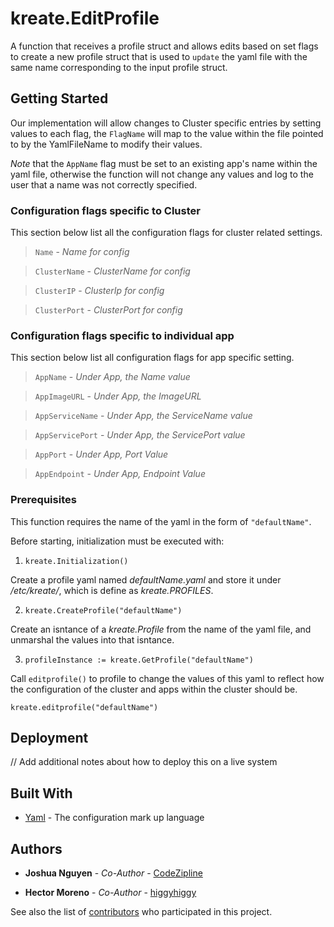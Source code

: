 # kreate.EditProfile

A function that receives a profile struct and allows edits based on set flags to create a new profile struct that is used to `update` the yaml file with the same name corresponding to the input profile struct.

## Getting Started

Our implementation will allow changes to Cluster specific entries by setting values to each flag, the `FlagName` will map to the value within the file pointed to by the YamlFileName to modify their values.

*Note* that the `AppName` flag must be set to an existing app's name within the yaml file, otherwise the function will not change any values and log to the user that a name was not correctly specified.

### Configuration flags specific to Cluster

This section below list all the configuration flags for cluster related settings.

> `Name` - *Name for config*

> `ClusterName` - *ClusterName for config*

> `ClusterIP` - *ClusterIp for config*

> `ClusterPort` - *ClusterPort for config*

>
### Configuration flags specific to individual app

This section below list all configuration flags for app specific setting.

> `AppName` - *Under App, the Name value*

> `AppImageURL` - *Under App, the ImageURL*

> `AppServiceName` - *Under App, the ServiceName value*

> `AppServicePort` - *Under App, the ServicePort value*

> `AppPort` - *Under App, Port Value*

> `AppEndpoint` - *Under App, Endpoint Value*

### Prerequisites

This function requires the name of the yaml in the form of `"defaultName"`.

Before starting, initialization must be executed with:

1. `kreate.Initialization()`

Create a profile yaml named *defaultName.yaml* and store it under */etc/kreate/*, which is define as *kreate.PROFILES*.

2. `kreate.CreateProfile("defaultName")`

Create an isntance of a *kreate.Profile* from the name of the yaml file, and unmarshal the values into that isntance.

3. `profileInstance := kreate.GetProfile("defaultName")`

Call `editprofile()` to profile to change the values of this yaml to reflect how the configuration of the cluster and apps within the cluster should be.

`kreate.editprofile("defaultName")`

## Deployment

// Add additional notes about how to deploy this on a live system

## Built With

* [Yaml]("gopkg.in/yaml.v2") - The configuration mark up language

## Authors

* **Joshua Nguyen** - *Co-Author* - [CodeZipline](https://github.com/CodeZipline)

* **Hector Moreno** - *Co-Author* - [higgyhiggy](https://github.com/higgyhiggy)

See also the list of [contributors](https://github.com/200106-uta-go/project-3/graphs/contributors) who participated in this project.
